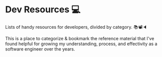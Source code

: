 # Dev Resources 💻
Lists of handy resources for developers, divided by category. 📚📽🔈

This is a place to categorize & bookmark the reference material that I've found helpful for growing my understanding, process, and effectivity as a software engineer over the years.
